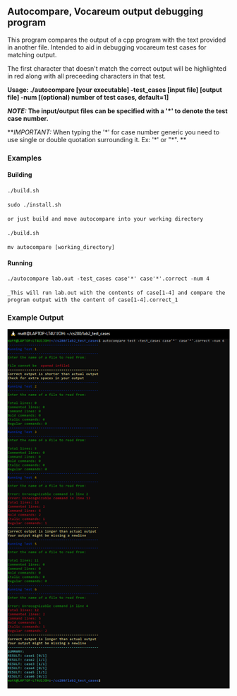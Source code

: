 ## Autocompare, Vocareum output debugging program

This program compares the output of a cpp program with the text provided in another file. Intended to aid in debugging vocareum test cases for matching output.

The first character that doesn't match the correct output will be highlighted in red along with all preceeding characters in that test.

**Usage: ./autocompare [your executable] -test_cases [input file] [output file] -num [(optional) number of test cases, default=1]**

**_NOTE:_ The input/output files can be specified with a '*' to denote the test case number.**

**_IMPORTANT:_ When typing the '*' for case number generic you need to use single or double quotation surrounding it. Ex: '\*' or "\*". **

### Examples
#### Building
```
./build.sh

sudo ./install.sh

or just build and move autocompare into your working directory

./build.sh

mv autocompare [working_directory]
```

#### Running
```
./autocompare lab.out -test_cases case'*' case'*'.correct -num 4

_This will run lab.out with the contents of case[1-4] and compare the program output with the content of case[1-4].correct_1
```

### Example Output
![Example Output](./images/autocompare_example_output.PNG)
